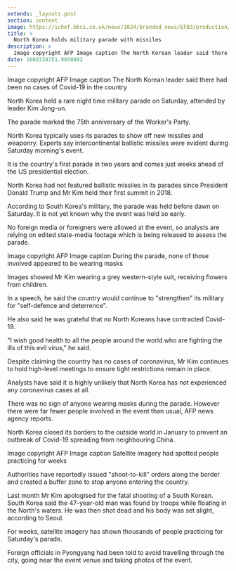 ```yaml
--- 
extends: _layouts.post 
section: content 
image: https://ichef.bbci.co.uk/news/1024/branded_news/EFB3/production/_114836316_2bddfca8-b5e4-46b2-8ddb-d806a6842aba.jpg 
title: > 
  North Korea holds military parade with missiles 
description: > 
  Image copyright AFP Image caption The North Korean leader said there had been no cases of Covid-19 in the countryNorth Korea held a rare night time military parade on Saturday, attended by leader Kim Jong-un.North Korea had not featured ballistic missiles in its parades since President Donald Trump and Mr Kim held their first summit in 2018.Image copyright AFP Image caption During the parade, none of those involved appeared to be wearing masksImages showed Mr Kim wearing a grey western-style suit, receiving flowers from children.Despite claiming the country has no cases of coronavirus, Mr Kim continues to hold high-level meetings to ensure tight restrictions remain in place.South Korea said the 47-year-old man was found by troops while floating in the North's waters. 
date: 1602338751.9038882 
--- 
```

Image copyright AFP Image caption The North Korean leader said there had been no cases of Covid-19 in the country

North Korea held a rare night time military parade on Saturday, attended by leader Kim Jong-un.

The parade marked the 75th anniversary of the Worker's Party.

North Korea typically uses its parades to show off new missiles and weaponry. Experts say intercontinental ballistic missiles were evident during Saturday morning's event.

It is the country's first parade in two years and comes just weeks ahead of the US presidential election.

North Korea had not featured ballistic missiles in its parades since President Donald Trump and Mr Kim held their first summit in 2018.

According to South Korea's military, the parade was held before dawn on Saturday. It is not yet known why the event was held so early.

No foreign media or foreigners were allowed at the event, so analysts are relying on edited state-media footage which is being released to assess the parade.

Image copyright AFP Image caption During the parade, none of those involved appeared to be wearing masks

Images showed Mr Kim wearing a grey western-style suit, receiving flowers from children.

In a speech, he said the country would continue to "strengthen" its military for "self-defence and deterrence".

He also said he was grateful that no North Koreans have contracted Covid-19.

"I wish good health to all the people around the world who are fighting the ills of this evil virus," he said.

Despite claiming the country has no cases of coronavirus, Mr Kim continues to hold high-level meetings to ensure tight restrictions remain in place.

Analysts have said it is highly unlikely that North Korea has not experienced any coronavirus cases at all.

There was no sign of anyone wearing masks during the parade. However there were far fewer people involved in the event than usual, AFP news agency reports.

North Korea closed its borders to the outside world in January to prevent an outbreak of Covid-19 spreading from neighbouring China.

Image copyright AFP Image caption Satellite imagery had spotted people practicing for weeks

Authorities have reportedly issued "shoot-to-kill" orders along the border and created a buffer zone to stop anyone entering the country.

Last month Mr Kim apologised for the fatal shooting of a South Korean. South Korea said the 47-year-old man was found by troops while floating in the North's waters. He was then shot dead and his body was set alight, according to Seoul.

For weeks, satellite imagery has shown thousands of people practicing for Saturday's parade.

Foreign officials in Pyongyang had been told to avoid travelling through the city, going near the event venue and taking photos of the event.